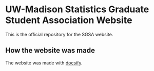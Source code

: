 # UW-Madison Statistics Graduate Student Association Website

This is the official repository for the SGSA website.

## How the website was made

The website was made with [docsify](https://docsify.js.org/#/).


